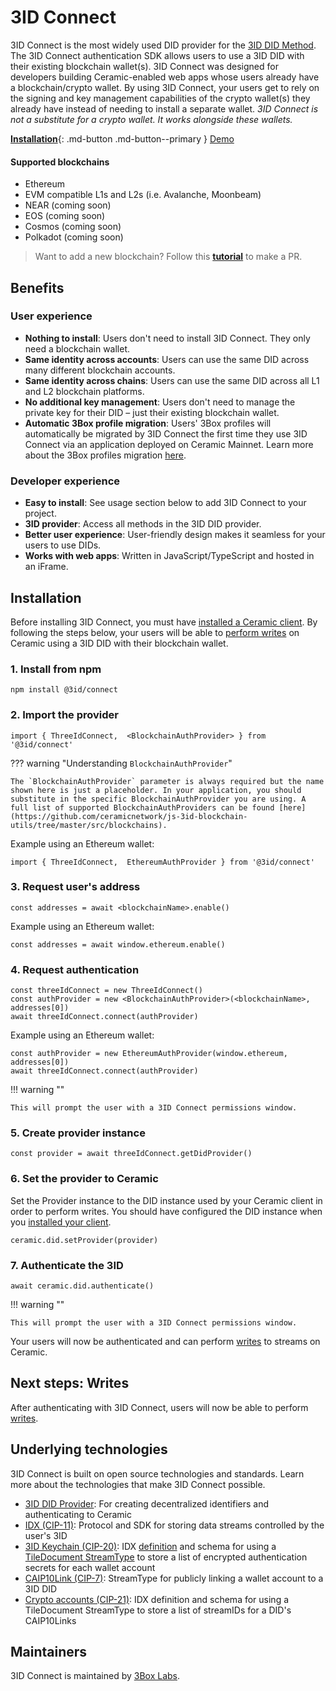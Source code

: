 # 3ID Connect

3ID Connect is the most widely used DID provider for the [3ID DID Method](./method.md). The 3ID Connect authentication SDK allows users to use a 3ID DID with their existing blockchain wallet(s). 3ID Connect was designed for developers building Ceramic-enabled web apps whose users already have a blockchain/crypto wallet. By using 3ID Connect, your users get to rely on the signing and key management capabilities of the crypto wallet(s) they already have instead of needing to install a separate wallet. *3ID Connect is not a substitute for a crypto wallet. It works alongside these wallets.*

[**Installation**](#installation){: .md-button .md-button--primary }   [Demo](https://self.id)

#### Supported blockchains

- Ethereum
- EVM compatible L1s and L2s (i.e. Avalanche, Moonbeam)
- NEAR (coming soon)
- EOS (coming soon)
- Cosmos (coming soon)
- Polkadot (coming soon)

> Want to add a new blockchain? Follow this [**tutorial**](https://blog.ceramic.network/add-authentication-with-new-blockchains-in-3id-connect/) to make a PR.

## **Benefits**

### User experience

- **Nothing to install**: Users don't need to install 3ID Connect. They only need a blockchain wallet.
- **Same identity across accounts**: Users can use the same DID across many different blockchain accounts.
- **Same identity across chains**: Users can use the same DID across all L1 and L2 blockchain platforms.
- **No additional key management**: Users don't need to manage the private key for their DID – just their existing blockchain wallet.
- **Automatic 3Box profile migration**: Users' 3Box profiles will automatically be migrated by 3ID Connect the first time they use 3ID Connect via an application deployed on Ceramic Mainnet. Learn more about the 3Box profiles migration [here](./3box-migration.md).

### Developer experience

- **Easy to install**: See usage section below to add 3ID Connect to your project.
- **3ID provider**: Access all methods in the 3ID DID provider.
- **Better user experience**: User-friendly design makes it seamless for your users to use DIDs.
- **Works with web apps**: Written in JavaScript/TypeScript and hosted in an iFrame.

## **Installation**

Before installing 3ID Connect, you must have [installed a Ceramic client](../../build/javascript/installation.md). By following the steps below, your users will be able to [perform writes](../../build/javascript/writes.md) on Ceramic using a 3ID DID with their blockchain wallet.


### 1. Install from npm

```
npm install @3id/connect
```

### 2. Import the provider

```
import { ThreeIdConnect,  <BlockchainAuthProvider> } from '@3id/connect'
```

??? warning "Understanding `BlockchainAuthProvider`"

    The `BlockchainAuthProvider` parameter is always required but the name shown here is just a placeholder. In your application, you should substitute in the specific BlockchainAuthProvider you are using. A full list of supported BlockchainAuthProviders can be found [here](https://github.com/ceramicnetwork/js-3id-blockchain-utils/tree/master/src/blockchains).

Example using an Ethereum wallet:

```
import { ThreeIdConnect,  EthereumAuthProvider } from '@3id/connect'
```

### 3. Request user's address

```
const addresses = await <blockchainName>.enable()
```

Example using an Ethereum wallet:

```
const addresses = await window.ethereum.enable()
```

### 4. Request authentication

```
const threeIdConnect = new ThreeIdConnect()
const authProvider = new <BlockchainAuthProvider>(<blockchainName>, addresses[0])
await threeIdConnect.connect(authProvider)
```

Example using an Ethereum wallet:

```
const authProvider = new EthereumAuthProvider(window.ethereum, addresses[0])
await threeIdConnect.connect(authProvider)
```
  
  
!!! warning ""

    This will prompt the user with a 3ID Connect permissions window.
  
  
### 5. Create provider instance

```
const provider = await threeIdConnect.getDidProvider()
```

### 6. Set the provider to Ceramic
Set the Provider instance to the DID instance used by your Ceramic client in order to perform writes. You should have configured the DID instance when you [installed your client](../../build/javascript/installation.md).

```
ceramic.did.setProvider(provider)
```

### 7. Authenticate the 3ID

```
await ceramic.did.authenticate()
```

!!! warning ""

    This will prompt the user with a 3ID Connect permissions window.
    
Your users will now be authenticated and can perform [writes](../../build/javascript/writes.md) to streams on Ceramic.

## **Next steps: Writes**

After authenticating with 3ID Connect, users will now be able to perform [writes](../../build/javascript/writes.md).


## **Underlying technologies**

3ID Connect is built on open source technologies and standards. Learn more about the technologies that make 3ID Connect possible.

- [3ID DID Provider](./provider.md): For creating decentralized identifiers and authenticating to Ceramic
- [IDX (CIP-11)](../../tools/identity/idx.md): Protocol and SDK for storing data streams controlled by the user's 3ID
- [3ID Keychain (CIP-20)](https://github.com/ceramicnetwork/CIP/blob/main/CIPs/CIP-20/CIP-20.md): IDX [definition](../../tools/identity/idx.md#definitions) and schema for using a [TileDocument StreamType](../../streamtypes/tile-document/overview.md) to store a list of encrypted authentication secrets for each wallet account
- [CAIP10Link (CIP-7)](../../streamtypes/caip-10-link/overview.md): StreamType for publicly linking a wallet account to a 3ID DID
- [Crypto accounts (CIP-21)](https://github.com/ceramicnetwork/CIP/blob/main/CIPs/CIP-21/CIP-21.md): IDX definition and schema for using a TileDocument StreamType to store a list of streamIDs for a DID's CAIP10Links
    
## **Maintainers**
3ID Connect is maintained by [3Box Labs](https://3boxlabs.com).


</br>
</br>
</br>
